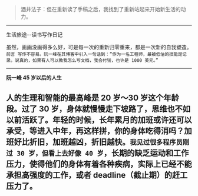  >酒井法子：但在重新读了手稿之后，我找到了重新站起来开始新生活的动力。
---

生活旅途--读书写作日记

虽然，画画没画得多么好，可是每一次的重新归零重来，都是一次新的自我塑造。
`
前言
写作不容易。阮一峰在其博客中引入一句话到：“作为一名工程师，最被低估的技能是记录。说真的，如果有人可以教我怎么写文档，我会付钱，也许是 1000 美元。”
`

--- 

**阮一峰 45 岁以后的人生**

**人的生理和智能的最高峰是 20 岁～30 岁这个年龄段。过了 30 岁，身体就慢慢走下坡路了，思维也不如以前活跃了。年轻的时候，长年累月的加班或许还可以承受，等进入中年，再这样拼，你的身体吃得消吗？加班好比折旧，加班越凶，折旧越快。`我见过很多程序员刚过 30 岁，但看上去好像 40 岁`，长期的缺乏运动和工作压力，使得他们的身体有着各种疾病，实际上已经不能承担高强度的工作，或者 deadline（截止期）的赶工压力了。**
---
